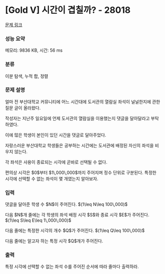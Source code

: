 # [Gold V] 시간이 겹칠까? - 28018 

[문제 링크](https://www.acmicpc.net/problem/28018) 

### 성능 요약

메모리: 9836 KB, 시간: 56 ms

### 분류

이분 탐색, 누적 합, 정렬

### 문제 설명

<p>얼마 전 부산대학교 커뮤니티에 어느 시간대에 도서관의 열람실 좌석이 널널한지에 관한 질문 글이 올라왔다.</p>

<p>작성자는 지난주 일요일에 언제 도서관의 열람실을 이용했는지 댓글을 달아달라고 부탁하였다.</p>

<p>이에 많은 학생이 본인이 있던 시간을 댓글로 달아주었다.</p>

<p>자랑스러운 부산대학교 학생들은 공부하는 시간에는 도서관에 배정된 자신의 좌석을 비우지 않는다.</p>

<p>각 좌석은 사용이 종료되는 시각에 곧바로 선택될 수 없다.</p>

<p>편의상 시각은 $0$부터 $1\,000\,000$까지 주어지며 정수 단위로 구분된다. 특정한 시각에 선택할 수 없는 좌석이 몇 개였는지 알아보자.</p>

### 입력 

 <p>댓글을 달아준 학생 수 $N$이 주어진다. $(1\leq N\leq 100\,000)$</p>

<p>다음 $N$개 줄에는 각 학생의 좌석 배정 시각 $S$와 종료 시각 $E$가 주어진다. $(1\leq S\leq E\leq 1\,000\,000)$</p>

<p>다음 줄에는 특정한 시각의 개수 $Q$가 주어진다. $(1\leq Q\leq 100\,000)$</p>

<p>다음 줄에는 알고자 하는 특정 시각 $Q$개가 주어진다.</p>

### 출력 

 <p>특정 시각에 선택할 수 없는 좌석 수를 주어진 순서에 따라 줄마다 출력하라.</p>

